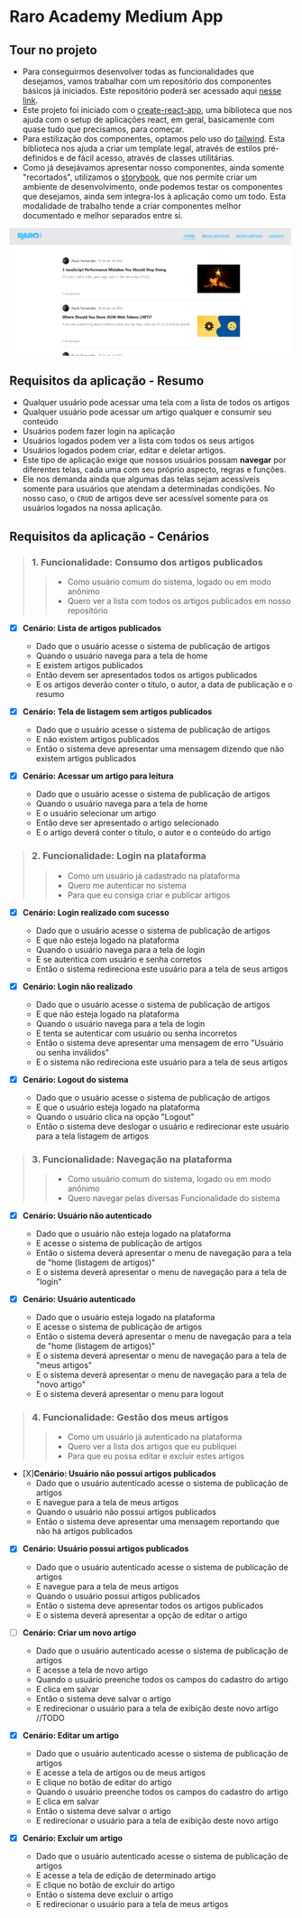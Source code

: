 # Raro Academy Medium App

## Tour no projeto

- Para conseguirmos desenvolver todas as funcionalidades que desejamos, vamos trabalhar com um repositório dos componentes básicos já iniciados. Este repositório poderá ser acessado aqui [nesse link](https://github.com/pauloFernandes/raro-academy-medium-app).
- Este projeto foi iniciado com o [create-react-app](https://create-react-app.dev/), uma biblioteca que nos ajuda com o setup de aplicações react, em geral, basicamente com quase tudo que precisamos, para começar.
- Para estilização dos componentes, optamos pelo uso do [tailwind](https://tailwindcss.com/). Esta biblioteca nos ajuda a criar um template legal, através de estilos pré-definidos e de fácil acesso, através de classes utilitárias.
- Como já desejávamos apresentar nosso componentes, ainda somente "recortados", utilizamos o [storybook](https://storybook.js.org/), que nos permite criar um ambiente de desenvolvimento, onde podemos testar os componentes que desejamos, ainda sem integra-los à aplicação como um todo. Esta modalidade de trabalho tende a criar componentes melhor documentado e melhor separados entre si.

<img src="./.github/printscreen.png" alt="Demo" width="500"/>


## Requisitos da aplicação - Resumo

- Qualquer usuário pode acessar uma tela com a lista de todos os artigos
- Qualquer usuário pode acessar um artigo qualquer e consumir seu conteúdo
- Usuários podem fazer login na aplicação
- Usuários logados podem ver a lista com todos os seus artigos
- Usuários logados podem criar, editar e deletar artigos.
- Este tipo de aplicação exige que nossos usuários possam **navegar** por diferentes telas, cada uma com seu próprio aspecto, regras e funções.
- Ele nos demanda ainda que algumas das telas sejam acessíveis somente para usuários que atendam a determinadas condições. No nosso caso, o `CRUD` de artigos deve ser acessível somente para os usuários logados na nossa aplicação.

## Requisitos da aplicação - Cenários

> ### **1. Funcionalidade: Consumo dos artigos publicados**
>
>>- Como usuário comum do sistema, logado ou em modo anônimo
>>- Quero ver a lista com todos os artigos publicados em nosso repositório

- [X] **Cenário: Lista de artigos publicados**
  - Dado que o usuário acesse o sistema de publicação de artigos
  - Quando o usuário navega para a tela de home
  - E existem artigos publicados
  - Então devem ser apresentados todos os artigos publicados
  - E os artigos deverão conter o título, o autor, a data de publicação e o resumo

- [X] **Cenário: Tela de listagem sem artigos publicados**
  - Dado que o usuário acesse o sistema de publicação de artigos
  - E não existem artigos publicados
  - Então o sistema deve apresentar uma mensagem dizendo que não existem artigos publicados

- [X] **Cenário: Acessar um artigo para leitura**
  - Dado que o usuário acesse o sistema de publicação de artigos
  - Quando o usuário navega para a tela de home
  - E o usuário selecionar um artigo
  - Então deve ser apresentado o artigo selecionado
  - E o artigo deverá conter o título, o autor e o conteúdo do artigo

> ### **2. Funcionalidade: Login na plataforma**
>
>>- Como um usuário já cadastrado na plataforma
>>- Quero me autenticar no sistema
>>- Para que eu consiga criar e publicar artigos

- [X] **Cenário: Login realizado com sucesso**
  - Dado que o usuário acesse o sistema de publicação de artigos
  - E que não esteja logado na plataforma
  - Quando o usuário navega para a tela de login
  - E se autentica com usuário e senha corretos
  - Então o sistema redireciona este usuário para a tela de seus artigos

- [X] **Cenário: Login não realizado**
  - Dado que o usuário acesse o sistema de publicação de artigos
  - E que não esteja logado na plataforma
  - Quando o usuário navega para a tela de login
  - E tenta se autenticar com usuário ou senha incorretos
  - Então o sistema deve apresentar uma mensagem de erro "Usuário ou senha inválidos"
  - E o sistema não redireciona este usuário para a tela de seus artigos

- [X] **Cenário: Logout do sistema**
  - Dado que o usuário acesse o sistema de publicação de artigos
  - E que o usuário esteja logado na plataforma
  - Quando o usuário clica na opção "Logout"
  - Então o sistema deve deslogar o usuário e redirecionar este usuário para a tela listagem de artigos

> ### **3. Funcionalidade: Navegação na plataforma**
>
>>- Como usuário comum do sistema, logado ou em modo anônimo
>>- Quero navegar pelas diversas Funcionalidade do sistema

- [X] **Cenário: Usuário não autenticado**
  - Dado que o usuário não esteja logado na plataforma
  - E acesse o sistema de publicação de artigos
  - Então o sistema deverá apresentar o menu de navegação para a tela de "home (listagem de artigos)"
  - E o sistema deverá apresentar o menu de navegação para a tela de "login"

- [X] **Cenário: Usuário autenticado**
  - Dado que o usuário esteja logado na plataforma
  - E acesse o sistema de publicação de artigos
  - Então o sistema deverá apresentar o menu de navegação para a tela de "home (listagem de artigos)"
  - E o sistema deverá apresentar o menu de navegação para a tela de "meus artigos"
  - E o sistema deverá apresentar o menu de navegação para a tela de "novo artigo"
  - E o sistema deverá apresentar o menu para logout

> ### **4. Funcionalidade: Gestão dos meus artigos**
>
>>- Como um usuário já autenticado na plataforma
>>- Quero ver a lista dos artigos que eu publiquei
>>- Para que eu possa editar e excluir estes artigos

- [X]**Cenário: Usuário não possui artigos publicados**
  - Dado que o usuário autenticado acesse o sistema de publicação de artigos
  - E navegue para a tela de meus artigos
  - Quando o usuário não possui artigos publicados
  - Então o sistema deve apresentar uma mensagem reportando que não há artigos publicados

- [X] **Cenário: Usuário possui artigos publicados**
  - Dado que o usuário autenticado acesse o sistema de publicação de artigos
  - E navegue para a tela de meus artigos
  - Quando o usuário possui artigos publicados
  - Então o sistema deve apresentar todos os artigos publicados
  - E o sistema deverá apresentar a opção de editar o artigo

- [ ] **Cenário: Criar um novo artigo**
  - Dado que o usuário autenticado acesse o sistema de publicação de artigos
  - E acesse a tela de novo artigo
  - Quando o usuário preenche todos os campos do cadastro do artigo
  - E clica em salvar
  - Então o sistema deve salvar o artigo
  - E redirecionar o usuário para a tela de exibição deste novo artigo //TODO

- [X] **Cenário: Editar um artigo**
  - Dado que o usuário autenticado acesse o sistema de publicação de artigos
  - E acesse a tela de artigos ou de meus artigos
  - E clique no botão de editar do artigo
  - Quando o usuário preenche todos os campos do cadastro do artigo
  - E clica em salvar
  - Então o sistema deve salvar o artigo
  - E redirecionar o usuário para a tela de exibição deste novo artigo

- [X] **Cenário: Excluir um artigo**
  - Dado que o usuário autenticado acesse o sistema de publicação de artigos
  - E acesse a tela de edição de determinado artigo
  - E clique no botão de excluir do artigo
  - Então o sistema deve excluir o artigo
  - E redirecionar o usuário para a tela de meus artigos
